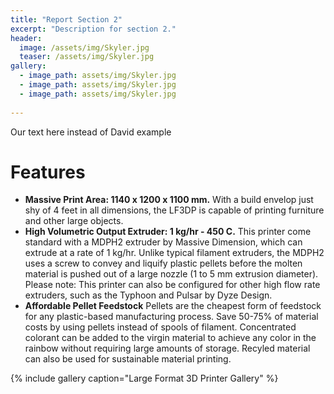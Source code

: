 ```yaml
---
title: "Report Section 2"
excerpt: "Description for section 2."
header:
  image: /assets/img/Skyler.jpg
  teaser: /assets/img/Skyler.jpg
gallery:
  - image_path: assets/img/Skyler.jpg
  - image_path: assets/img/Skyler.jpg
  - image_path: assets/img/Skyler.jpg
   
---
```


Our text here instead of David example
# Features

* **Massive Print Area: 1140 x 1200 x 1100 mm.** With a build envelop just shy of 4 feet in all dimensions, the LF3DP is capable of printing furniture and other large objects.
* **High Volumetric Output Extruder: 1 kg/hr - 450 C.** This printer come standard with a MDPH2 extruder by Massive Dimension, which can extrude at a rate of 1 kg/hr. Unlike typical filament extruders, the MDPH2 uses a screw to convey and liquify plastic pellets before the molten material is pushed out of a large nozzle (1 to 5 mm extrusion diameter). Please note: This printer can also be configured for other high flow rate extruders, such as the Typhoon and Pulsar by Dyze Design.
* **Affordable Pellet Feedstock** Pellets are the cheapest form of feedstock for any plastic-based manufacturing process. Save 50-75% of material costs by using pellets instead of spools of filament. Concentrated colorant can be added to the virgin material to achieve any color in the rainbow without requiring large amounts of storage. Recyled material can also be used for sustainable material printing.

{% include gallery caption="Large Format 3D Printer Gallery" %}
